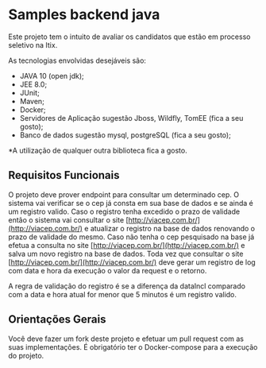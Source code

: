 # Samples backend java

Este projeto tem o intuito de avaliar os candidatos que estão em processo seletivo na Itix.

As tecnologias envolvidas desejáveis são:
 - JAVA 10 (open jdk);
 - JEE 8.0;
 - JUnit;
 - Maven;
 - Docker;
 - Servidores de Aplicação  sugestão Jboss, Wildfly, TomEE  (fica a seu gosto);
 - Banco de dados sugestão mysql, postgreSQL (fica a seu gosto);

*A utilização de qualquer outra biblioteca fica a gosto.
  
## Requisitos Funcionais
O projeto deve prover endpoint para consultar um determinado cep. O sistema vai verificar se o cep já consta em sua base de dados e se ainda é um registro valido. Caso o registro tenha excedido o prazo de validade então o sistema vai consultar o site [http://viacep.com.br/](http://viacep.com.br/) e atualizar o registro na base de dados renovando o prazo de validade do mesmo. Caso não tenha o cep pesquisado na base já efetua a consulta no site [http://viacep.com.br/](http://viacep.com.br/) e salva um novo registro na base de dados. Toda vez que consultar o site [http://viacep.com.br/](http://viacep.com.br/) deve gerar um registro de log com data e hora da execução o valor da request e o retorno.

A regra de validação do registro é se a diferença da dataIncl comparado com a data e hora atual for menor que 5 minutos é um registro valido. 

## Orientações Gerais
Você deve fazer um fork deste projeto e efetuar um pull request com as suas implementações.
É obrigatório ter o Docker-compose para a execução do projeto.